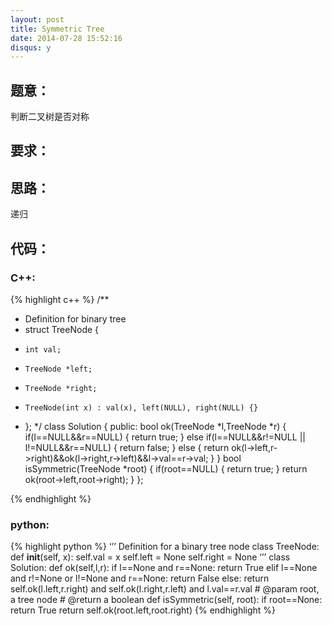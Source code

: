 ```yaml
---
layout: post
title: Symmetric Tree
date: 2014-07-28 15:52:16
disqus: y
---
```


## 题意：
判断二叉树是否对称

## 要求：


## 思路：
递归

## 代码：

### C++:

{% highlight c++ %}
/**
 * Definition for binary tree
 * struct TreeNode {
 *     int val;
 *     TreeNode *left;
 *     TreeNode *right;
 *     TreeNode(int x) : val(x), left(NULL), right(NULL) {}
 * };
 */
class Solution {
public:
    bool ok(TreeNode *l,TreeNode *r)
    {
        if(l==NULL&&r==NULL)
        {
            return true;
        }
        else if(l==NULL&&r!=NULL || l!=NULL&&r==NULL)
        {
            return false;
        }
        else
        {
            return ok(l->left,r->right)&&ok(l->right,r->left)&&l->val==r->val;
        }
    }
    bool isSymmetric(TreeNode *root) {
        if(root==NULL)
        {
            return true;
        }
        return ok(root->left,root->right);
    }
};


 {% endhighlight %}
### python:

{% highlight python %}
‘’’
 Definition for a  binary tree node
 class TreeNode:
     def __init__(self, x):
         self.val = x
         self.left = None
         self.right = None
‘’’
class Solution:
    def ok(self,l,r):
        if l==None and r==None:
            return True
        elif l==None and r!=None or l!=None and r==None:
            return False
        else:
            return self.ok(l.left,r.right) and self.ok(l.right,r.left) and l.val==r.val
    # @param root, a tree node
    # @return a boolean
    def isSymmetric(self, root):
        if root==None:
            return True
        return self.ok(root.left,root.right)
 {% endhighlight %}

